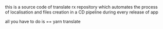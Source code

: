 this is a source code of translate rx repository which automates the process of localisation and files creation in a CD pipeline during every release of app

all you have to do is == yarn translate
